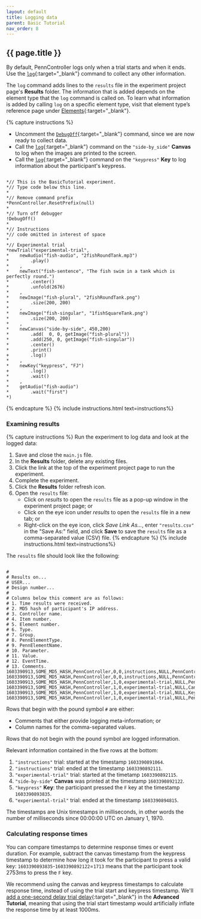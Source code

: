 ```yaml
---
layout: default
title: Logging data
parent: Basic Tutorial
nav_order: 8
---
```


## {{ page.title }}

By default, PennController logs only when a trial starts and when it ends. Use the [`log`]({{site.baseurl}}/docs/standard-element-commands/standard-log){:target="_blank"} command to collect any other information. 

The `log` command adds lines to the `results` file in the experiment project page's **Results** folder. The information that is added depends on the element type that the `log` command is called on. To learn what information is added by calling `log` on a specific element type, visit that element type’s reference page under [Elements]({{site.baseurl}}/docs/elements){:target="_blank"}.

{% capture instructions %}
+ Uncomment the [`DebugOff`]({{site.baseurl}}/docs/global-commands/debugoff){:target="_blank"} command, since we are now ready to collect data.
+ Call the [`log`]({{site.baseurl}}/docs/canvas/canvas-log){:target="_blank"} command on the `"side-by_side"` **Canvas** to log when the images are printed to the screen.
+ Call the [`log`]({{site.baseurl}}/docs/key/key-log){:target="_blank"} command on the `"keypress"` **Key** to log information about the participant's keypress.

<pre><code class="language-diff-javascript diff-highlight"> 
*// This is the BasicTutorial experiment.
*// Type code below this line.
*
*// Remove command prefix
*PennController.ResetPrefix(null)
*
*// Turn off debugger
!DebugOff()
*
*// Instructions
*// code omitted in interest of space
*
*// Experimental trial
*newTrial("experimental-trial",
*    newAudio("fish-audio", "2fishRoundTank.mp3")
*        .play()
*    ,
*    newText("fish-sentence", "The fish swim in a tank which is perfectly round.")
*        .center()
*        .unfold(2676)
*    ,
*    newImage("fish-plural", "2fishRoundTank.png")    
*        .size(200, 200)
*    ,
*    newImage("fish-singular", "1fishSquareTank.png")
*        .size(200, 200)
*    ,   
*    newCanvas("side-by-side", 450,200)
*        .add(  0, 0, getImage("fish-plural"))
*        .add(250, 0, getImage("fish-singular"))
*        .center()
*        .print()
+        .log()
*    ,
*    newKey("keypress", "FJ")
+        .log()
*        .wait()
*    ,
*    getAudio("fish-audio")
*        .wait("first")
*)
</code></pre>
{% endcapture %}
{% include instructions.html text=instructions%}

### Examining results

{% capture instructions %}
Run the experiment to log data and look at the logged data:

1. Save and close the `main.js` file.
2. In the **Results** folder, delete any existing files.
3. Click the link at the top of the experiment project page to run the experiment.
4. Complete the experiment.
5. Click the **Results** folder refresh icon.
6. Open the `results` file:
   + Click on *results* to open the `results` file as a pop-up window in the experiment project page; or
   + Click on the eye icon under *results* to open the `results` file in a new tab; or
   + Right-click on the eye icon, click *Save Link As...*, enter `"results.csv"` in the "Save As:" field, and click **Save** to save the `results` file as a comma-separated value (CSV) file.
{% endcapture %}
{% include instructions.html text=instructions%}

The `results` file should look like the following:

<pre><code class="language-none" style="white-space:pre;">
#
# Results on...
# USER...
# Design number...
#
# Columns below this comment are as follows:
# 1. Time results were received.
# 2. MD5 hash of participant's IP address.
# 3. Controller name.
# 4. Item number.
# 5. Element number.
# 6. Type.
# 7. Group.
# 8. PennElementType.
# 9. PennElementName.
# 10. Parameter.
# 11. Value.
# 12. EventTime.
# 13. Comments.
1603390913,SOME_MD5_HASH,PennController,0,0,instructions,NULL,PennController,0,_Trial_,Start,1603390891064,NULL
1603390913,SOME_MD5_HASH,PennController,0,0,instructions,NULL,PennController,0,_Trial_,End,1603390892111,NULL
1603390913,SOME_MD5_HASH,PennController,1,0,experimental-trial,NULL,PennController,1,_Trial_,Start,1603390892115,NULL
1603390913,SOME_MD5_HASH,PennController,1,0,experimental-trial,NULL,Canvas,side-by-side,Print,NA,1603390892122,NULL
1603390913,SOME_MD5_HASH,PennController,1,0,experimental-trial,NULL,Key,keypress,PressedKey,F,1603390893835,Wait success
1603390913,SOME_MD5_HASH,PennController,1,0,experimental-trial,NULL,PennController,1,_Trial_,End,1603390894815,NULL
</code></pre>

Rows that begin with the pound symbol `#` are either:

+ Comments that either provide logging meta-information; or
+ Column names for the comma-separated values. 

Rows that do not begin with the pound symbol are logged information.

Relevant information contained in the five rows at the bottom:

1. `"instructions"` trial: started at the timestamp `1603390891064`.
2. `"instructions"` trial: ended at the timestamp `1603390892111`.
3. `"experimental-trial"` trial: started at the timetamp `1603390892115`.
4. `"side-by-side"` **Canvas** was printed at the timestamp `1603390892122`.
5. `"keypress"` **Key**: the participant pressed the `F` key at the timestamp `1603390893835`.
6. `"experimental-trial"` trial: ended at the timestamp `1603390894815`.

The timestamps are Unix timestamps in milliseconds, in other words the number of milliseconds since 00:00:00 UTC on January 1, 1970.

### Calculating response times

You can compare timestamps to determine response times or event duration. For example, subtract the canvas timestamp from the keypress timestamp to determine how long it took for the participant to press a valid key: `1603390893835`-`1603390892122`=`1713` means that the participant took 2753ms to press the `F` key.

We recommend using the canvas and keypress timestamps to calculate response time, instead of using the trial start and keypress timestamp. We'll [add a one-second delay trial delay]({{site.baseurl}}/docs/advanced-tutorial#adding-a-trial-delay){:target="_blank"} in the **Advanced Tutorial**, meaning that using the trial start timestamp would artificially inflate the response time by at least 1000ms.
